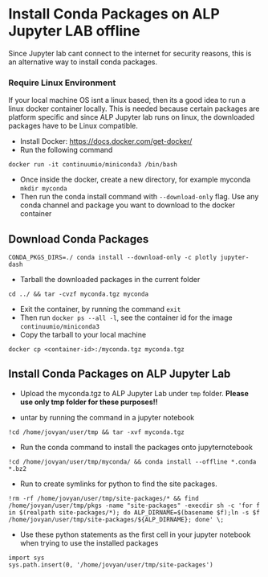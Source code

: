 # Install Conda Packages on ALP Jupyter LAB offline

Since Jupyter lab cant connect to the internet for security reasons, this is an alternative way to install conda packages.

### Require Linux Environment

If your local machine OS isnt a linux based, then its a good idea to run a linux docker container locally. This is needed because certain packages are platform specific and since ALP Jupyter lab runs on linux, the downloaded packages have to be Linux compatible.

- Install Docker: https://docs.docker.com/get-docker/
- Run the following command
```
docker run -it continuumio/miniconda3 /bin/bash
```
- Once inside the docker, create a new directory, for example myconda `mkdir myconda`
- Then run the conda install command with `--download-only` flag. Use any conda channel and package you want to download to the docker container

## Download Conda Packages

```
CONDA_PKGS_DIRS=./ conda install --download-only -c plotly jupyter-dash
```

- Tarball the downloaded packages in the current folder
```
cd ../ && tar -cvzf myconda.tgz myconda
```

- Exit the container, by running the command `exit`
- Then run `docker ps --all -l`, see the container id for the image `continuumio/miniconda3`
- Copy the tarball to your local machine
```
docker cp <container-id>:/myconda.tgz myconda.tgz
```


## Install Conda Packages on ALP Jupyter Lab

- Upload the myconda.tgz to ALP Jupyter Lab under `tmp` folder. **Please use only tmp folder for these purposes!!**

- untar by running the command in a jupyter notebook
```
!cd /home/jovyan/user/tmp && tar -xvf myconda.tgz
```

- Run the conda command to install the packages onto jupyternotebook
```
!cd /home/jovyan/user/tmp/myconda/ && conda install --offline *.conda *.bz2
```

- Run to create symlinks for python to find the site packages.
```
!rm -rf /home/jovyan/user/tmp/site-packages/* && find /home/jovyan/user/tmp/pkgs -name "site-packages" -execdir sh -c 'for f in $(realpath site-packages/*); do ALP_DIRNAME=$(basename $f);ln -s $f /home/jovyan/user/tmp/site-packages/${ALP_DIRNAME}; done' \;
```

- Use these python statements as the first cell in your jupyter notebook when trying to use the installed packages
```
import sys
sys.path.insert(0, '/home/jovyan/user/tmp/site-packages')
```